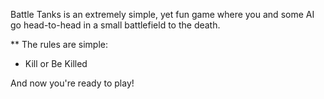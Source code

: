Battle Tanks is an extremely simple, yet fun game where you and some AI go head-to-head in a small battlefield to the death.

** The rules are simple:
  * Kill or Be Killed
  
And now you're ready to play!

